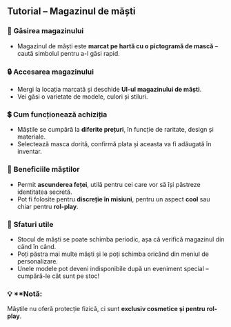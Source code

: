

## Tutorial – Magazinul de măști

### 🔎 **Găsirea magazinului**

   * Magazinul de măști este **marcat pe hartă cu o pictogramă de mască** – caută simbolul pentru a-l găsi rapid.

### 🔒 **Accesarea magazinului**

   * Mergi la locația marcată și deschide **UI-ul magazinului de măști**.
   * Vei găsi o varietate de modele, culori și stiluri.

### 💲 **Cum funcționează achiziția**

   * Măștile se cumpără la **diferite prețuri**, în funcție de raritate, design și materiale.
   * Selectează masca dorită, confirmă plata și aceasta va fi adăugată în inventar.

### 🌟 **Beneficiile măștilor**

   * Permit **ascunderea feței**, utilă pentru cei care vor să își păstreze identitatea secretă.
   * Pot fi folosite pentru **discreție în misiuni**, pentru un aspect **cool** sau chiar pentru **rol-play**.

### 📢 **Sfaturi utile**

   * Stocul de măști se poate schimba periodic, așa că verifică magazinul din când în când.
   * Poți păstra mai multe măști și le poți schimba oricând din meniul de personalizare.
   * Unele modele pot deveni indisponibile după un eveniment special – cumpără-le cât sunt pe stoc!

### 💡 **Notă:
 Măștile nu oferă protecție fizică, ci sunt **exclusiv cosmetice și pentru rol-play**.
